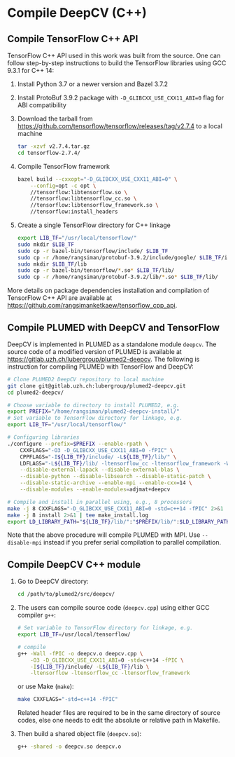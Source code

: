 # Compile DeepCV (C++)

## Compile TensorFlow C++ API

TensorFlow C++ API used in this work was built from the source. One can follow step-by-step instructions to build the TensorFlow libraries using GCC 9.3.1 for C++ 14:

1. Install Python 3.7 or a newer version and Bazel 3.7.2
    
2. Install ProtoBuf 3.9.2 package with `-D_GLIBCXX_USE_CXX11_ABI=0` flag for ABI compatibility
    
3. Download the tarball from https://github.com/tensorflow/tensorflow/releases/tag/v2.7.4 to a local machine
    ```sh
    tar -xzvf v2.7.4.tar.gz
    cd tensorflow-2.7.4/
    ```
    
4. Compile TensorFlow framework
    ```sh
    bazel build --cxxopt="-D_GLIBCXX_USE_CXX11_ABI=0" \
        --config=opt -c opt \
        //tensorflow:libtensorflow.so \
        //tensorflow:libtensorflow_cc.so \
        //tensorflow:libtensorflow_framework.so \
        //tensorflow:install_headers
    ```

5. Create a single TensorFlow directory for C++ linkage
    ```sh
    export LIB_TF="/usr/local/tensorflow/"
    sudo mkdir $LIB_TF
    sudo cp -r bazel-bin/tensorflow/include/ $LIB_TF
    sudo cp -r /home/rangsiman/protobuf-3.9.2/include/google/ $LIB_TF/include/
    sudo mkdir $LIB_TF/lib
    sudo cp -r bazel-bin/tensorflow/*.so* $LIB_TF/lib/
    sudo cp -r /home/rangsiman/protobuf-3.9.2/lib/*.so* $LIB_TF/lib/
    ```
More details on package dependencies installation and compilation of TensorFlow C++ API are available at https://github.com/rangsimanketkaew/tensorflow_cpp_api.

## Compile PLUMED with DeepCV and TensorFlow

DeepCV is implemented in PLUMED as a standalone module `deepcv`. The source code of a modified version of PLUMED is available at https://gitlab.uzh.ch/lubergroup/plumed2-deepcv. The following is instruction for compiling PLUMED with TensorFlow and DeepCV:

```sh
# Clone PLUMED2 DeepCV repository to local machine
git clone git@gitlab.uzh.ch:lubergroup/plumed2-deepcv.git
cd plumed2-deepcv/

# Choose variable to directory to install PLUMED2, e.g.
export PREFIX="/home/rangsiman/plumed2-deepcv-install/"
# Set variable to TensorFlow directory for linkage, e.g.
export LIB_TF="/usr/local/tensorflow/"

# Configuring libraries
./configure --prefix=$PREFIX --enable-rpath \
    CXXFLAGS="-O3 -D_GLIBCXX_USE_CXX11_ABI=0 -fPIC" \
    CPPFLAGS="-I${LIB_TF}/include/ -L${LIB_TF}/lib/" \
    LDFLAGS="-L${LIB_TF}/lib/ -ltensorflow_cc -ltensorflow_framework -Wl,-rpath,$LIB_TF/lib/" \
    --disable-external-lapack --disable-external-blas \
    --disable-python --disable-libsearch --disable-static-patch \
    --disable-static-archive --enable-mpi --enable-cxx=14 \
    --disable-modules --enable-modules=adjmat+deepcv

# Compile and install in parallel using, e.g., 8 processors
make -j 8 CXXFLAGS="-D_GLIBCXX_USE_CXX11_ABI=0 -std=c++14 -fPIC" 2>&1 | tee make.log
make -j 8 install 2>&1 | tee make_install.log
export LD_LIBRARY_PATH="${LIB_TF}/lib/":"$PREFIX/lib/":$LD_LIBRARY_PATH
```

Note that the above procedure will compile PLUMED with MPI. Use `--disable-mpi` instead if you prefer serial compilation to parallel compilation.

## Compile DeepCV C++ module

1. Go to DeepCV directory:
    ```sh
    cd /path/to/plumed2/src/deepcv/
    ```

2. The users can compile source code (`deepcv.cpp`) using either GCC compiler `g++`:
    ```sh
    # Set variable to TensorFlow directory for linkage, e.g.
    export LIB_TF=/usr/local/tensorflow/

    # compile
    g++ -Wall -fPIC -o deepcv.o deepcv.cpp \
        -O3 -D_GLIBCXX_USE_CXX11_ABI=0 -std=c++14 -fPIC \
        -I${LIB_TF}/include/ -L${LIB_TF}/lib \
        -ltensorflow -ltensorflow_cc -ltensorflow_framework
    ```
    or use Make (`make`):
    ```sh
    make CXXFLAGS="-std=c++14 -fPIC"
    ```
    Related header files are required to be in the same directory of source codes, else one needs to edit the absolute or relative path in Makefile.

3. Then build a shared object file (`deepcv.so`):
    ```sh
    g++ -shared -o deepcv.so deepcv.o
    ```

